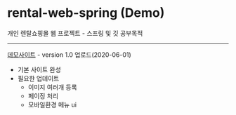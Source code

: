 # rental-web-spring (Demo)
개인 렌탈쇼핑몰 웹 프로젝트 - 스프링 및 깃 공부목적
***
[데모사이트](http://52.78.47.76:8080/) - version 1.0 업로드(2020-06-01)  
* 기본 사이트 완성
* 필요한 업데이트
  * 이미지 여러개 등록
  * 페이징 처리
  * 모바일환경 메뉴 ui

